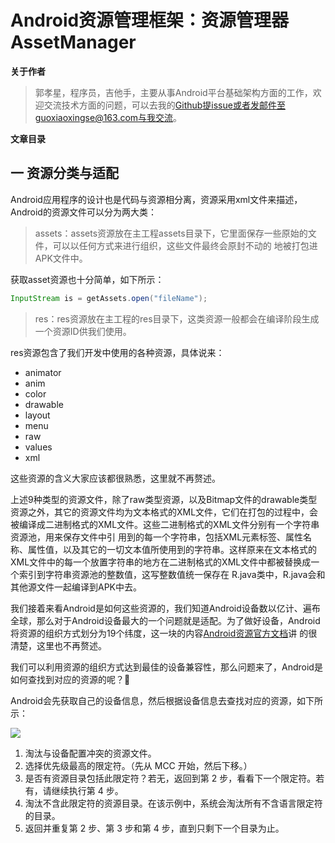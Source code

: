 # Android资源管理框架：资源管理器AssetManager

**关于作者**

>郭孝星，程序员，吉他手，主要从事Android平台基础架构方面的工作，欢迎交流技术方面的问题，可以去我的[Github](https://github.com/guoxiaoxing)提issue或者发邮件至guoxiaoxingse@163.com与我交流。

**文章目录**

## 一 资源分类与适配

Android应用程序的设计也是代码与资源相分离，资源采用xml文件来描述，Android的资源文件可以分为两大类：

>assets：assets资源放在主工程assets目录下，它里面保存一些原始的文件，可以以任何方式来进行组织，这些文件最终会原封不动的
地被打包进APK文件中。

获取asset资源也十分简单，如下所示：

```java
InputStream is = getAssets.open("fileName");
```
>res：res资源放在主工程的res目录下，这类资源一般都会在编译阶段生成一个资源ID供我们使用。

res资源包含了我们开发中使用的各种资源，具体说来：

- animator
- anim
- color
- drawable
- layout
- menu
- raw
- values
- xml

这些资源的含义大家应该都很熟悉，这里就不再赘述。

上述9种类型的资源文件，除了raw类型资源，以及Bitmap文件的drawable类型资源之外，其它的资源文件均为文本格式的XML文件，它们在打包的过程中，会被编译成二进制格式的XML文件。这些二进制格式的XML文件分别有一个字符串资源池，用来保存文件中引
用到的每一个字符串，包括XML元素标签、属性名称、属性值，以及其它的一切文本值所使用到的字符串。这样原来在文本格式的XML文件中的每一个放置字符串的地方在二进制格式的XML文件中都被替换成一个索引到字符串资源池的整数值，这写整数值统一保存在
R.java类中，R.java会和其他源文件一起编译到APK中去。

我们接着来看Android是如何这些资源的，我们知道Android设备数以亿计、遍布全球，那么对于Android设备最大的一个问题就是适配。为了做好设备，Android将资源的组织方式划分为19个纬度，这一块的内容[Android资源官方文档](https://developer.android.com/guide/topics/resources/providing-resources.html)讲
的很清楚，这里也不再赘述。

我们可以利用资源的组织方式达到最佳的设备兼容性，那么问题来了，Android是如何查找到对应的资源的呢？🤔

Android会先获取自己的设备信息，然后根据设备信息去查找对应的资源，如下所示：

<img src="https://github.com/guoxiaoxing/android-open-source-project-analysis/raw/master/art/app/resource/android_resource_search_flow.png"/>

1. 淘汰与设备配置冲突的资源文件。
2. 选择优先级最高的限定符。（先从 MCC 开始，然后下移。）
3. 是否有资源目录包括此限定符？若无，返回到第 2 步，看看下一个限定符。若有，请继续执行第 4 步。
4. 淘汰不含此限定符的资源目录。在该示例中，系统会淘汰所有不含语言限定符的目录。
5. 返回并重复第 2 步、第 3 步和第 4 步，直到只剩下一个目录为止。
